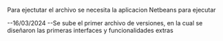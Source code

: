 Para ejectutar el archivo se necesita la aplicacion Netbeans para ejecutar

--16/03/2024
--Se sube el primer archivo de versiones, en la cual se diseñaron las primeras interfaces y funcionalidades extras
